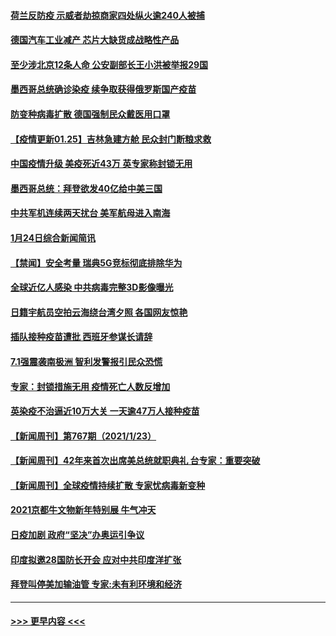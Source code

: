 #### [荷兰反防疫 示威者劫掠商家四处纵火逾240人被捕](../pages/prog202/a103039386.md?t=01251402) 
#### [德国汽车工业减产 芯片大缺货成战略性产品](../pages/prog202/a103039361.md?t=01251402) 
#### [至少涉北京12条人命 公安副部长王小洪被举报29国](../pages/prog202/a103039310.md?t=01251402) 
#### [墨西哥总统确诊染疫 续争取获得俄罗斯国产疫苗](../pages/prog202/a103039345.md?t=01251402) 
#### [防变种病毒扩散 德国强制民众戴医用口罩](../pages/prog202/a103039327.md?t=01251402) 
#### [【疫情更新01.25】吉林急建方舱 民众封门断粮求救](../pages/prog202/a103034335.md?t=01251402) 
#### [中国疫情升级 美疫死近43万 英专家称封锁无用](../pages/prog202/a103039291.md?t=01251402) 
#### [墨西哥总统：拜登欲发40亿给中美三国](../pages/prog202/a103039258.md?t=01251402) 
#### [中共军机连续两天扰台 美军航母进入南海](../pages/prog202/a103039171.md?t=01251402) 
#### [1月24日综合新闻简讯](../pages/prog202/a103039168.md?t=01251402) 
#### [【禁闻】安全考量 瑞典5G竞标彻底排除华为](../pages/prog202/a103039128.md?t=01251402) 
#### [全球近亿人感染 中共病毒完整3D影像曝光](../pages/prog202/a103039082.md?t=01251402) 
#### [日籍宇航员空拍云海绕台湾夕照 各国网友惊艳](../pages/prog202/a103039115.md?t=01251402) 
#### [插队接种疫苗遭批 西班牙参谋长请辞](../pages/prog202/a103039100.md?t=01251402) 
#### [7.1强震袭南极洲 智利发警报引民众恐慌](../pages/prog202/a103039073.md?t=01251402) 
#### [专家：封锁措施无用 疫情死亡人数反增加](../pages/prog202/a103039051.md?t=01251402) 
#### [英染疫不治逼近10万大关 一天逾47万人接种疫苗](../pages/prog202/a103038985.md?t=01251402) 
#### [【新闻周刊】第767期（2021/1/23）](../pages/prog202/a103038981.md?t=01251402) 
#### [【新闻周刊】42年来首次出席美总统就职典礼 台专家：重要突破](../pages/prog202/a103038943.md?t=01251402) 
#### [【新闻周刊】全球疫情持续扩散 专家忧病毒新变种](../pages/prog202/a103038946.md?t=01251402) 
#### [2021京都牛文物新年特别展 牛气冲天](../pages/prog202/a103038817.md?t=01251402) 
#### [日疫加剧  政府“坚决”办奥运引争议](../pages/prog202/a103038821.md?t=01251402) 
#### [印度拟邀28国防长开会 应对中共印度洋扩张](../pages/prog202/a103038819.md?t=01251402) 
#### [拜登叫停美加输油管 专家:未有利环境和经济](../pages/prog202/a103038698.md?t=01251402) 

----
#### [ >>> 更早内容 <<< ](../indexes/prog202-earlier.md)
